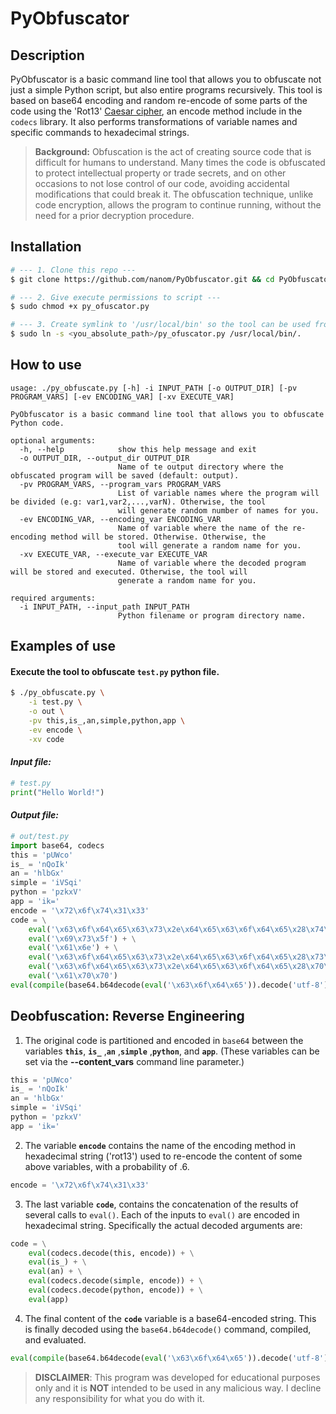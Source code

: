 # PyObfuscator

## Description
PyObfuscator is a basic command line tool that allows you to obfuscate not just a simple Python script, but also entire programs recursively. This tool is based on base64 encoding and random re-encode of some parts of the code using the 'Rot13' [Caesar cipher](https://en.wikipedia.org/wiki/ROT13), an encode method include in the `codecs` library. It also performs transformations of variable names and specific commands to hexadecimal strings.

> **Background:** Obfuscation is the act of creating source code that is difficult for humans to understand. Many times the code is obfuscated to protect intellectual property or trade secrets, and on other occasions to not lose control of our code, avoiding accidental modifications that could break it.
The obfuscation technique, unlike code encryption, allows the program to continue running, without the need for a prior decryption procedure.

## Installation
```bash
# --- 1. Clone this repo ---
$ git clone https://github.com/nanom/PyObfuscator.git && cd PyObfuscator 

# --- 2. Give execute permissions to script ---
$ sudo chmod +x py_ofuscator.py

# --- 3. Create symlink to '/usr/local/bin' so the tool can be used from anywhere ---
$ sudo ln -s <you_absolute_path>/py_ofuscator.py /usr/local/bin/.
```
## How to use
```shell
usage: ./py_obfuscate.py [-h] -i INPUT_PATH [-o OUTPUT_DIR] [-pv PROGRAM_VARS] [-ev ENCODING_VAR] [-xv EXECUTE_VAR]

PyObfuscator is a basic command line tool that allows you to obfuscate Python code.

optional arguments:
  -h, --help            show this help message and exit
  -o OUTPUT_DIR, --output_dir OUTPUT_DIR
                        Name of te output directory where the obfuscated program will be saved (default: output).
  -pv PROGRAM_VARS, --program_vars PROGRAM_VARS
                        List of variable names where the program will be divided (e.g: var1,var2,...,varN). Otherwise, the tool
                        will generate random number of names for you.
  -ev ENCODING_VAR, --encoding_var ENCODING_VAR
                        Name of variable where the name of the re-encoding method will be stored. Otherwise. Otherwise, the
                        tool will generate a random name for you.
  -xv EXECUTE_VAR, --execute_var EXECUTE_VAR
                        Name of variable where the decoded program will be stored and executed. Otherwise, the tool will
                        generate a random name for you.

required arguments:
  -i INPUT_PATH, --input_path INPUT_PATH
                        Python filename or program directory name.
```

## Examples of use
#### Execute the tool to obfuscate `test.py` python file. 
```bash
$ ./py_obfuscate.py \
    -i test.py \
    -o out \
    -pv this,is_,an,simple,python,app \
    -ev encode \
    -xv code
```
#### *Input file:*
```python
# test.py
print("Hello World!")
```

#### *Output file:*
```python
# out/test.py
import base64, codecs 
this = 'pUWco'
is_ = 'nQoIk'
an = 'hlbGx'
simple = 'iVSqi'
python = 'pzkxV'
app = 'ik='
encode = '\x72\x6f\x74\x31\x33' 
code = \
    eval('\x63\x6f\x64\x65\x63\x73\x2e\x64\x65\x63\x6f\x64\x65\x28\x74\x68\x69\x73\x2c\x65\x6e\x63\x6f\x64\x65\x29') + \
    eval('\x69\x73\x5f') + \
    eval('\x61\x6e') + \
    eval('\x63\x6f\x64\x65\x63\x73\x2e\x64\x65\x63\x6f\x64\x65\x28\x73\x69\x6d\x70\x6c\x65\x2c\x65\x6e\x63\x6f\x64\x65\x29') + \
    eval('\x63\x6f\x64\x65\x63\x73\x2e\x64\x65\x63\x6f\x64\x65\x28\x70\x79\x74\x68\x6f\x6e\x2c\x65\x6e\x63\x6f\x64\x65\x29') + \
    eval('\x61\x70\x70')
eval(compile(base64.b64decode(eval('\x63\x6f\x64\x65')).decode('utf-8'),'<app>', 'exec'))
```

## Deobfuscation: Reverse Engineering
1. The original code is partitioned and encoded in `base64` between the variables **`this`**, **`is_`** ,**`an`** ,**`simple`** ,**`python`**, and **`app`**. (These variables can be set via the **--content_vars** command line parameter.)
```python
this = 'pUWco'
is_ = 'nQoIk'
an = 'hlbGx'
simple = 'iVSqi'
python = 'pzkxV'
app = 'ik='
```
2. The variable **`encode`** contains the name of the encoding method in hexadecimal string ('rot13') used to re-encode the content of some above variables, with a probability of .6.
```python
encode = '\x72\x6f\x74\x31\x33' 
```
3. The last variable **`code`**, contains the concatenation of the results of several calls to `eval()`. Each of the inputs to `eval()` are encoded in hexadecimal string.  Specifically the actual decoded arguments are:
```python
code = \
    eval(codecs.decode(this, encode)) + \
    eval(is_) + \
    eval(an) + \
    eval(codecs.decode(simple, encode)) + \
    eval(codecs.decode(python, encode)) + \
    eval(app)
```

4. The final content of the **`code`** variable is a base64-encoded string. This is finally decoded using the `base64.b64decode()` command, compiled, and evaluated.
```python
eval(compile(base64.b64decode(eval('\x63\x6f\x64\x65')).decode('utf-8'),'<app>', 'exec'))
```

> **DISCLAIMER**: This program was developed for educational purposes only and it is **NOT** intended to be used in any malicious way. I decline any responsibility for what you do with it.
